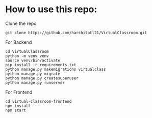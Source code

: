 # How to use this repo:
Clone the repo
```
git clone https://github.com/harshitptl21/VirtualClassroom.git
```
For Backend
```
cd VirtualClassroom
python -m venv venv 
source venv/bin/activate
pip install -r requirements.txt
python manage.py makemigrations virtualclass
python manage.py migrate
python manage.py createsuperuser
python manage.py runserver
```
For Frontend
```
cd virtual-classroom-frontend
npm install
npm start
```
